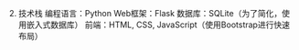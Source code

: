2. 技术栈
编程语言：Python
Web框架：Flask
数据库：SQLite（为了简化，使用嵌入式数据库）
前端：HTML, CSS, JavaScript（使用Bootstrap进行快速布局）
